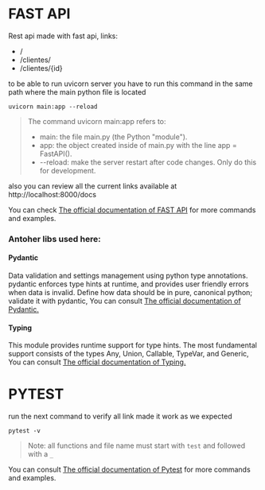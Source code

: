 # FAST API
 
Rest api made with fast api, links:

 - /
 - /clientes/
 - /clientes/{id}

to be able to run uvicorn server you have to run this command in the same path where the main python file is located

    uvicorn main:app --reload

> The command uvicorn main:app refers to:
> - main: the file main.py (the Python "module").
> - app: the object created inside of main.py with the line app = FastAPI().
> - --reload: make the server restart after code changes. Only do this for development.

also you can review all the current links available at http://localhost:8000/docs

You can check  [The official documentation of FAST API](https://fastapi.tiangolo.com/) for more commands and examples.

### Antoher libs used here:

#### Pydantic 

Data validation and settings management using python type annotations. pydantic enforces type hints at runtime, and provides user friendly errors when data is invalid. Define how data should be in pure, canonical python; validate it with pydantic, You can consult [The official documentation of Pydantic.](https://pydantic-docs.helpmanual.io/)

#### Typing

This module provides runtime support for type hints. The most fundamental support consists of the types Any, Union, Callable, TypeVar, and Generic, You can consult [The official documentation of Typing.](https://docs.python.org/3/library/typing.html) 

# PYTEST

run the next command to verify all link made it work as we expected

    pytest -v

> Note: all functions and file name must start with `test` and followed with a `_`

You can consult [The official documentation of Pytest](https://docs.pytest.org/en/7.1.x/) for more commands and examples.